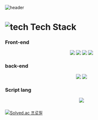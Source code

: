 ![header](https://capsule-render.vercel.app/api?type=waving&color=d9bbff&height=300&text=YoungJun%20Ro&fontAlign=50&animation=fadeIn&fontAlignY=50)

# ![tech](https://user-images.githubusercontent.com/83204523/116770790-197c1f00-aa81-11eb-90c4-143b40f995ad.png) Tech Stack 

### Front-end
<p align="center">
    <img src="https://img.shields.io/badge/HTML-E34F26?style=flat-square&logo=HTML5&logoColor=white"/>
    <img src="https://img.shields.io/badge/CSS-1572B6?style=flat-square&logo=CSS3&logoColor=white"/>
    <img src="https://img.shields.io/badge/javascript-F7DF1E?style=flat-square&logo=javascript&logoColor=white">
    <img src="https://img.shields.io/badge/java-007396?style=flat-square&logo=java&logoColor=white">
</p>

### back-end
<p align="center">
    <img src="https://img.shields.io/badge/Python-3766AB?style=flat-square&logo=Python&logoColor=white"/>
    <img src="https://img.shields.io/badge/Delphi-EE1F35?style=flat-square&logo=Delphi&logoColor=white"/>
</p>

### Script lang
<p align="center">
    <img src="https://img.shields.io/badge/AutoHotkey-334455?style=flat-square&logo=C&logoColor=white"/>
</p>

###
[![Solved.ac
프로필](http://mazassumnida.wtf/api/v2/generate_badge?boj=nyj5979)](https://solved.ac/nyj5979)
